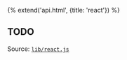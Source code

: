 {% extend('api.html', {title: 'react'}) %}

## TODO

Source:
<a href="https://github.com/Mitranim/prax/blob/master/lib/react.js" target="_blank">
`lib/react.js` <span class="fa fa-github"></span>
</a>
